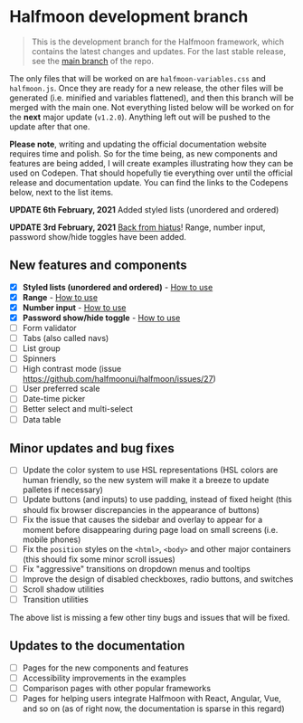# Halfmoon development branch

> This is the development branch for the Halfmoon framework, which contains the latest changes and updates. For the last stable release, see the [main branch](https://github.com/halfmoonui/halfmoon/) of the repo.

The only files that will be worked on are `halfmoon-variables.css` and `halfmoon.js`. Once they are ready for a new release, the other files will be generated (i.e. minified and variables flattened), and then this branch will be merged with the main one. Not everything listed below will be worked on for the **next** major update (`v1.2.0`). Anything left out will be pushed to the update after that one.

**Please note**, writing and updating the official documentation website requires time and polish. So for the time being, as new components and features are being added, I will create examples illustrating how they can be used on Codepen. That should hopefully tie everything over until the official release and documentation update. You can find the links to the Codepens below, next to the list items.

**UPDATE 6th February, 2021** Added styled lists (unordered and ordered)

**UPDATE 3rd February, 2021** [Back from hiatus](https://gist.github.com/halfmoonui/59b464241dfe760449476d9edde6f0b6)! Range, number input, password show/hide toggles have been added.

## New features and components

- [x] **Styled lists (unordered and ordered)** - [How to use](https://codepen.io/tahmid-hm-dev/pen/bGBpqVg)
- [x] **Range** - [How to use](https://codepen.io/tahmid-hm-dev/pen/VwmLOxE)
- [x] **Number input** - [How to use](https://codepen.io/tahmid-hm-dev/pen/ExNjzQw)
- [x] **Password show/hide toggle** - [How to use](https://codepen.io/tahmid-hm-dev/pen/XWNbwEa)
- [ ] Form validator
- [ ] Tabs (also called navs)
- [ ] List group
- [ ] Spinners
- [ ] High contrast mode (issue https://github.com/halfmoonui/halfmoon/issues/27)
- [ ] User preferred scale
- [ ] Date-time picker
- [ ] Better select and multi-select
- [ ] Data table

## Minor updates and bug fixes

- [ ] Update the color system to use HSL representations (HSL colors are human friendly, so the new system will make it a breeze to update palletes if necessary)
- [ ] Update buttons (and inputs) to use padding, instead of fixed height (this should fix browser discrepancies in the appearance of buttons)
- [ ] Fix the issue that causes the sidebar and overlay to appear for a moment before disappearing during page load on small screens (i.e. mobile phones)
- [ ] Fix the `position` styles on the `<html>`, `<body>` and other major containers (this should fix some minor scroll issues)
- [ ] Fix "aggressive" transitions on dropdown menus and tooltips
- [ ] Improve the design of disabled checkboxes, radio buttons, and switches
- [ ] Scroll shadow utilities
- [ ] Transition utilities

The above list is missing a few other tiny bugs and issues that will be fixed.

## Updates to the documentation

- [ ] Pages for the new components and features
- [ ] Accessibility improvements in the examples
- [ ] Comparison pages with other popular frameworks
- [ ] Pages for helping users integrate Halfmoon with React, Angular, Vue, and so on (as of right now, the documentation is sparse in this regard)
